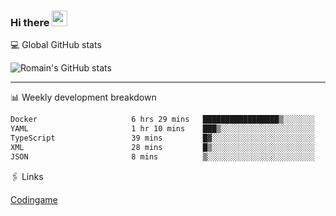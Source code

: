 ### Hi there <img src="https://media.giphy.com/media/hvRJCLFzcasrR4ia7z/giphy.gif" width="25px" height="25px">

💻 Global GitHub stats


![Romain's GitHub stats](https://github-readme-stats.vercel.app/api?username=Flasssh&show_icons=true&theme=tokyonight)

---

📊 Weekly development breakdown
<!--START_SECTION:waka-->

```txt
Docker                     6 hrs 29 mins   █████████████████▒░░░░░░░   69.97 %
YAML                       1 hr 10 mins    ███▒░░░░░░░░░░░░░░░░░░░░░   12.69 %
TypeScript                 39 mins         █▓░░░░░░░░░░░░░░░░░░░░░░░   07.16 %
XML                        28 mins         █▒░░░░░░░░░░░░░░░░░░░░░░░   05.14 %
JSON                       8 mins          ▒░░░░░░░░░░░░░░░░░░░░░░░░   01.53 %
```

<!--END_SECTION:waka-->

🖇 Links

[Codingame](https://www.codingame.com/profile/defc3ee5279aecc1bb6114e1f994ea9b3325423)
